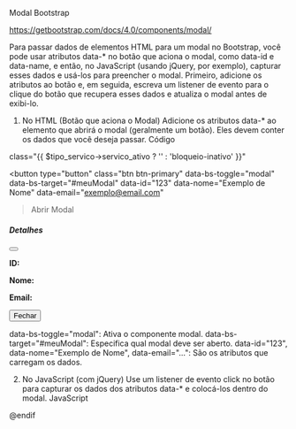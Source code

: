 Modal Bootstrap

https://getbootstrap.com/docs/4.0/components/modal/

Para passar dados de elementos HTML para um modal no Bootstrap, você pode usar atributos data-\* no botão que aciona o modal, como data-id e data-name, e então, no JavaScript (usando jQuery, por exemplo), capturar esses dados e usá-los para preencher o modal. Primeiro, adicione os atributos ao botão e, em seguida, escreva um listener de evento para o clique do botão que recupera esses dados e atualiza o modal antes de exibi-lo.

1. No HTML (Botão que aciona o Modal)
   Adicione os atributos data-\* ao elemento que abrirá o modal (geralmente um botão). Eles devem conter os dados que você deseja passar.
   Código

class="{{ $tipo_servico->servico_ativo ? '' : 'bloqueio-inativo' }}"

<!-- Botão para acionar o modal -->

<button
type="button"
class="btn btn-primary"
data-bs-toggle="modal"
data-bs-target="#meuModal"
data-id="123"
data-nome="Exemplo de Nome"
data-email="exemplo@email.com"

> Abrir Modal
> </button>

<!-- Modal ( estrutura básica ) -->
<div class="modal fade" id="meuModal" tabindex="-1" aria-labelledby="meuModalLabel" aria-hidden="true">
  <div class="modal-dialog">
    <div class="modal-content">
      <div class="modal-header">
        <h5 class="modal-title" id="meuModalLabel">Detalhes</h5>
        <button type="button" class="btn-close" data-bs-dismiss="modal" aria-label="Fechar"></button>
      </div>
      <div class="modal-body">
        <p><strong>ID:</strong> <span id="idModal"></span></p>
        <p><strong>Nome:</strong> <span id="nomeModal"></span></p>
        <p><strong>Email:</strong> <span id="emailModal"></span></p>
      </div>
      <div class="modal-footer">
        <button type="button" class="btn btn-secondary" data-bs-dismiss="modal">Fechar</button>
      </div>
    </div>
  </div>
</div>

data-bs-toggle="modal": Ativa o componente modal.
data-bs-target="#meuModal": Especifica qual modal deve ser aberto.
data-id="123", data-nome="Exemplo de Nome", data-email="...": São os atributos que carregam os dados.

2. No JavaScript (com jQuery)
   Use um listener de evento click no botão para capturar os dados dos atributos data-\* e colocá-los dentro do modal.
   JavaScript

<script>
$(document).ready(function() {
  // Adiciona um listener de evento para o clique em botões com data-bs-toggle="modal"
  $('button[data-bs-toggle="modal"]').on('click', function() {
    // Obtém os dados dos atributos data-* do botão clicado
    var userId = $(this).data('id');
    var userName = $(this).data('nome');
    var userEmail = $(this).data('email');

    // Preenche os elementos dentro do modal com os dados obtidos
    $('#idModal').text(userId);
    $('#nomeModal').text(userName);
    $('#emailModal').text(userEmail);
  });
});


$('button[data-bs-toggle="modal"]').on('click', function() { ... });// Seleciona todos os botões que ativam um modal e adiciona um listener de clique. 
$(this).data('id'): Recupera o valor do atributo data-id do botão clicado. 
$('#idModal').text(userId);: Localiza o <span> com o ID idModal e define seu texto com o valor de userId. 

<\script>


{{-- ** SOLUÇÃO: SCRIPT PARA REABRIR O MODAL EM CASO DE ERROS ** --}}
@if ($errors->any())
<script>
    // Usa o vanilla JS para garantir a compatibilidade
    document.addEventListener('DOMContentLoaded', function() {
        // Verifica se o modal existe
        var modalElement = document.getElementById('createTicketModal');

        if (modalElement) {
            // Cria a instância do Modal do Bootstrap 5 (sem jQuery)
            var modal = new bootstrap.Modal(modalElement);
            
            // Força a abertura do modal
            modal.show();

            // Opcional: Rola a tela para o primeiro campo com erro
            setTimeout(() => {
                const firstError = document.querySelector('.is-invalid');
                if (firstError) {
                    firstError.scrollIntoView({ behavior: 'smooth', block: 'center' });
                }
            }, 100); // Pequeno atraso para garantir que o modal esteja totalmente aberto
        }
    });
</script>

@endif
